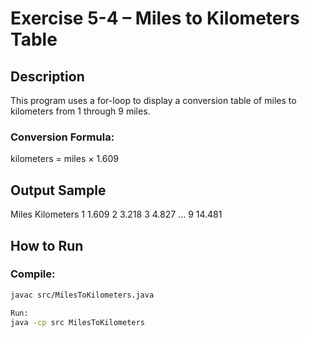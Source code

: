 # Exercise 5-4 – Miles to Kilometers Table

## Description

This program uses a for-loop to display a conversion table of miles to kilometers from 1 through 9 miles.

### Conversion Formula:
kilometers = miles × 1.609


## Output Sample

Miles Kilometers 1 1.609 2 3.218 3 4.827 ... 9 14.481

## How to Run

### Compile:
```bash
javac src/MilesToKilometers.java

Run:
java -cp src MilesToKilometers